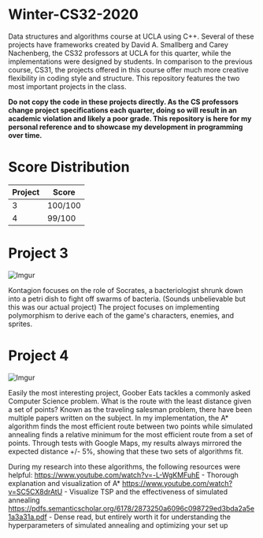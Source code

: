 # Winter-CS32-2020
Data structures and algorithms course at UCLA using C++. Several of these projects have frameworks created by David A. Smallberg and Carey Nachenberg, the CS32 professors at UCLA for this quarter, while the implementations were designed by students. In comparison to the previous course, CS31, the projects offered in this course offer much more creative flexibility in coding style and structure. This repository features the two most important projects in the class.




**Do not copy the code in these projects directly. As the CS professors change project specifications each quarter, doing so will result in an academic violation and likely a poor grade. This repository is here for my personal reference and to showcase my development in programming over time.**

# Score Distribution

| Project  | Score |
| ------------- | ------------- |
| 3  | 100/100  |
| 4  | 99/100  |

# Project 3
![Imgur](https://i.imgur.com/ov4VDne.png)

Kontagion focuses on the role of Socrates, a bacteriologist shrunk down into a petri dish to fight off swarms of bacteria. (Sounds unbelievable but this was our actual project) The project focuses on implementing polymorphism to derive each of the game's characters, enemies, and sprites.

# Project 4
![Imgur](https://i.imgur.com/X7na80m.png)

Easily the most interesting project, Goober Eats tackles a commonly asked Computer Science problem. What is the route with the least distance given a set of points? Known as the traveling salesman problem, there have been multiple papers written on the subject. In my implementation, the A* algorithm finds the most efficient route between two points while simulated annealing finds a relative minimum for the most efficient route from a set of points. Through tests with Google Maps, my results always mirrored the expected distance +/- 5%, showing that these two sets of algorithms fit. 

During my research into these algorithms, the following resources were helpful:
https://www.youtube.com/watch?v=-L-WgKMFuhE - Thorough explanation and visualization of A*
https://www.youtube.com/watch?v=SC5CX8drAtU - Visualize TSP and the effectiveness of simulated annealing
https://pdfs.semanticscholar.org/6178/2873250a6096c098729ed3bda2a5e1a3a31a.pdf - Dense read, but entirely worth it for understanding the hyperparameters of simulated annealing and optimizing your set up
